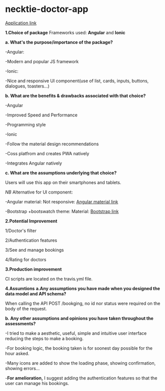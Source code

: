 # necktie-doctor-app

[Application link](https://ayrachik.github.io/necktie-doctor-app/)

**1.Choice of package**
Frameworks used: **Angular** and **Ionic**

**a. What's the purpose/importance of the package?**

-Angular:


-Modern and popular JS framework


-Ionic:


-Nice and responsive UI component(use of list, cards, inputs, buttons, dialogues, toasters...)

**b. What are the benefits & drawbacks associated with that choice?**

-Angular


-Improved Speed and Performance


-Programming style


-Ionic


-Follow the material design recommendations


-Coss platfrom and creates PWA natively


-Integrates Angular natively

**c. What are the assumptions underlying that choice?**


Users will use this app on their smartphones and tablets.

*NB*
Alternative for UI component: 


-Angular material: Not responsive: [Angular material link](https://material.angular.io/components/categories)


-Bootstrap +bootswatch theme: Material:  [Bootstrap link](https://bootswatch.com/materia/)


**2.Potential Improvement**


1/Doctor's filter


2/Authentication features


3/See and manage bookings


4/Rating for doctors

**3.Production improvement**


CI scripts are located on the travis.yml file.

**4.Assumtions**
**a.Any assumptions you have made when you designed the data model and API
schema?**


When calling the API POST /bookging, no id nor status were required on the body of the request.

**b. Any other assumptions and opinions you have taken throughout the assessments?**


-I tried to make a aesthetic, useful, simple and intuitive user interface reducing the steps to make a booking.


-For booking logic, the booking taken is for soonest day possible for the hour asked.


-Many icons are added to show the loading phase, showing confirmation, showing errors...

-**For amelioration,** I suggest adding the authentication features so that the user can manage his bookings.
